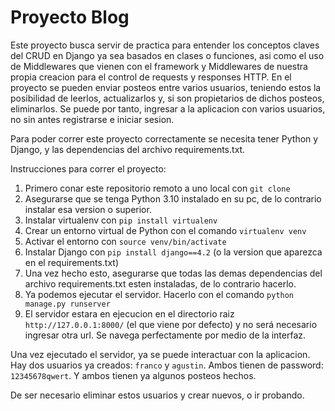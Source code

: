 # Proyecto Blog

Este proyecto busca servir de practica para entender los conceptos claves del CRUD en Django ya sea basados en clases o funciones, asi como el uso de Middlewares que vienen con el framework y Middlewares de nuestra propia creacion para el control de requests y responses HTTP. En el proyecto se pueden enviar posteos entre varios usuarios, teniendo estos la posibilidad de leerlos, actualizarlos y, si son propietarios de dichos posteos, eliminarlos. Se puede por tanto, ingresar a la aplicacion con varios usuarios, no sin antes registrarse e iniciar sesion.

Para poder correr este proyecto correctamente se necesita tener Python y Django, y las dependencias del archivo requirements.txt. 

Instrucciones para correr el proyecto:

1. Primero conar este repositorio remoto a uno local con `git clone`
2. Asegurarse que se tenga Python 3.10 instalado en su pc, de lo contrario instalar esa version o superior.
3. Instalar virtualenv con `pip install virtualenv`
3. Crear un entorno virtual de Python con el comando `virtualenv venv`
4. Activar el entorno con `source venv/bin/activate`
5. Instalar Django con `pip install django==4.2` (o la version que aparezca en el requirements.txt)
6. Una vez hecho esto, asegurarse que todas las demas dependencias del archivo requirements.txt esten instaladas, de lo contrario hacerlo.
7. Ya podemos ejecutar el servidor. Hacerlo con el comando `python manage.py runserver`
8. El servidor estara en ejecucion en el directorio raiz `http://127.0.0.1:8000/` (el que viene por defecto) y no será necesario ingresar otra url. Se navega perfectamente por medio de la interfaz.

Una vez ejecutado el servidor, ya se puede interactuar con la aplicacion. Hay dos usuarios ya creados: `franco` y `agustin`. Ambos tienen de password: `12345678qwert`. Y ambos tienen ya algunos posteos hechos.

De ser necesario eliminar estos usuarios y crear nuevos, o ir probando.